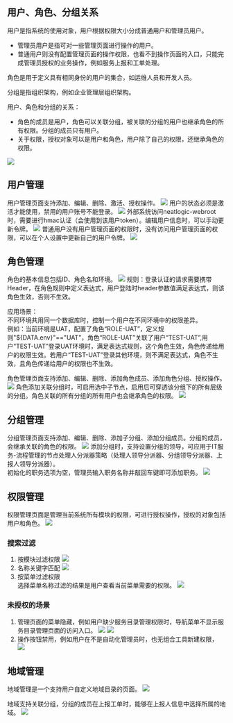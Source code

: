 ## 用户、角色、分组关系
用户是指系统的使用对象，用户根据权限大小分成普通用户和管理员用户。
- 管理员用户是指可对一些管理页面进行操作的用户。
- 普通用户则没有配置管理页面的操作权限，也看不到操作页面的入口，只能完成管理员授权的业务操作，例如服务上报和工单处理。

角色是用于定义具有相同身份的用户的集合，如运维人员和开发人员。

分组是指组织架构，例如企业管理层组织架构。

用户、角色和分组的关系：
- 角色的成员是用户，角色可以关联分组，被关联的分组的用户也继承角色的所有权限。分组的成员只有用户。
- 关于权限，授权对象可以是用户和角色，用户除了自己的权限，还继承角色的权限。

![](images/用户和权限_关系.png)
## 用户管理
用户管理页面支持添加、编辑、删除、激活、授权操作。
![](images/用户和权限_用户管理.png)
用户的状态必须是激活才能使用，禁用的用户账号不能登录。
![](images/用户和权限_用户管理_禁用.gif)
外部系统访问neatlogic-webroot时，需要进行hmac认证（会使用到该用户token）。编辑用户信息时，可以手动更新令牌。
![](images/用户和权限_用户管理_用户令牌.png)
普通用户没有用户管理页面的权限时，没有访问用户管理页面的权限，可以在个人设置中更新自己的用户令牌。
![](images/用户和权限_用户管理_更新用户令牌.gif)

## 角色管理
角色的基本信息包括ID、角色名和环境。
![](images/用户和权限_角色管理_环境.png)
规则：登录认证的请求需要携带Header，在角色规则中定义表达式，用户登陆时header参数值满足表达式，则该角色生效，否则不生效。

应用场景：<br>
不同环境共用同一个数据库时，控制一个用户在不同环境中的权限差异。<br>
例如：当前环境是UAT，配置了角色“ROLE-UAT”，定义规则"${DATA.env}"=="UAT"，角色“ROLE-UAT”关联了用户“TEST-UAT”,用户“TEST-UAT”登录UAT环境时，满足表达式规则，这个角色生效，角色传递给用户的权限生效。若用户“TEST-UAT”登录其他环境，则不满足表达式，角色不生效，且角色传递给用户的权限也不生效。

角色管理页面支持添加、编辑、删除、添加角色成员、添加角色分组、授权操作。
![](images/用户和权限_角色管理.png)
角色添加关联分组时，可启用选中子节点，启用后可穿透该分组下的所有层级的分组。角色关联的所有分组的所有用户也会继承角色的权限。
![](images/用户和权限_角色管理_关联分组.gif)

## 分组管理
分组管理页面支持添加、编辑、删除、添加子分组、添加分组成员。分组的成员，会继承关联的角色的权限。
![](images/用户和权限_分组管理.png)
添加分组时，支持设置分组的领导，可应用于IT服务-流程管理的节点处理人分派器策略（处理人领导分派器、分组领导分派器、上报人领导分派器）。<br>
初始化的职务选项为空，管理员输入职务名称并敲回车键即可添加职务。
![](images/分组管理_添加分组领导.gif)

## 权限管理
权限管理页面是管理当前系统所有模块的权限，可进行授权操作，授权的对象包括用户和角色。
![](images/用户和权限_权限管理.gif)
### 搜索过滤
1. 按模块过滤权限
   ![](images/用户和权限_权限管理_按模块过滤.png)
2. 名称关键字匹配
   ![](images/用户和权限_权限管理_关键字匹配.png)
3. 按菜单过滤权限<br>
   选择菜单名称过滤的结果是用户查看当前菜单需要的权限。
   ![](images/用户和权限_权限管理_按菜单过滤.png)
### 未授权的场景

1. 管理页面的菜单隐藏，例如用户缺少服务目录管理权限时，导航菜单不显示服务目录管理页面的访问入口。
   ![](images/用户和权限_权限管理_无菜单权限.png)
   ![](images/用户和权限_权限管理_菜单隐藏.png) 
2. 操作按钮禁用，例如用户在不是自动化管理员时，也无组合工具新建权限，
   ![](images/用户和权限_权限管理_无管理权限.gif)

## 地域管理
地域管理是一个支持用户自定义地域目录的页面。
![](images/用户和权限_地域管理.png)

地域支持关联分组，分组的成员在上报工单时，能够在上报人信息中选择所属的地域。
![](images/用户和权限_地域管理_工单上报.png)

